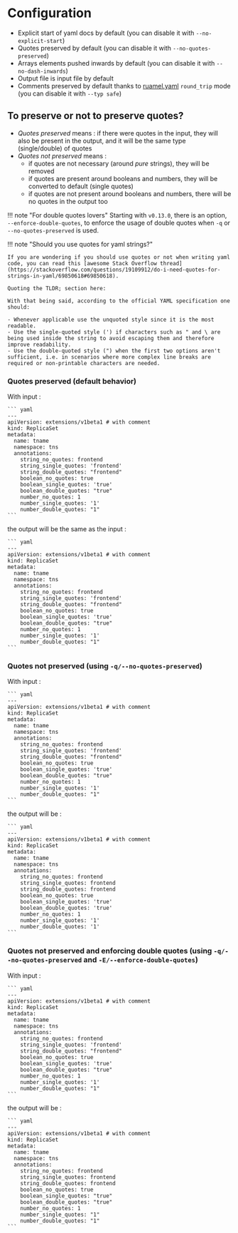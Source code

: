 # Configuration

- Explicit start of yaml docs by default (you can disable it with
  `--no-explicit-start`)
- Quotes preserved by default (you can disable it with
  `--no-quotes-preserved`)
- Arrays elements pushed inwards by default (you can disable it with
  `--no-dash-inwards`)
- Output file is input file by default
- Comments preserved by default thanks to
  [ruamel.yaml](https://pypi.python.org/pypi/ruamel.yaml) `round_trip`
  mode (you can disable it with `--typ safe`)

## To preserve or not to preserve quotes?

- *Quotes preserved* means : if there were quotes in the input, they
  will also be present in the output, and it will be the same type
  (single/double) of quotes
- *Quotes not preserved* means :
  - if quotes are not necessary (around *pure* strings), they will
    be removed
  - if quotes are present around booleans and numbers, they will be
    converted to default (single quotes)
  - if quotes are not present around booleans and numbers, there
    will be no quotes in the output too

!!! note "For double quotes lovers"
    Starting with `v0.13.0`, there is an option, `--enforce-double-quotes`, to enforce the usage of double
    quotes when `-q` or `--no-quotes-preserved` is used.

!!! note "Should you use quotes for yaml strings?"

    If you are wondering if you should use quotes or not when writing yaml code, you can read this [awesome Stack Overflow thread](https://stackoverflow.com/questions/19109912/do-i-need-quotes-for-strings-in-yaml/69850618#69850618).

    Quoting the TLDR; section here:

    With that being said, according to the official YAML specification one should:

    - Whenever applicable use the unquoted style since it is the most readable.
    - Use the single-quoted style (') if characters such as " and \ are being used inside the string to avoid escaping them and therefore improve readability.
    - Use the double-quoted style (") when the first two options aren't sufficient, i.e. in scenarios where more complex line breaks are required or non-printable characters are needed.

### Quotes preserved (default behavior)

With input :

    ``` yaml
    ---
    apiVersion: extensions/v1beta1 # with comment
    kind: ReplicaSet
    metadata:
      name: tname
      namespace: tns
      annotations:
        string_no_quotes: frontend
        string_single_quotes: 'frontend'
        string_double_quotes: "frontend"
        boolean_no_quotes: true
        boolean_single_quotes: 'true'
        boolean_double_quotes: "true"
        number_no_quotes: 1
        number_single_quotes: '1'
        number_double_quotes: "1"
    ```

the output will be the same as the input :

    ``` yaml
    ---
    apiVersion: extensions/v1beta1 # with comment
    kind: ReplicaSet
    metadata:
      name: tname
      namespace: tns
      annotations:
        string_no_quotes: frontend
        string_single_quotes: 'frontend'
        string_double_quotes: "frontend"
        boolean_no_quotes: true
        boolean_single_quotes: 'true'
        boolean_double_quotes: "true"
        number_no_quotes: 1
        number_single_quotes: '1'
        number_double_quotes: "1"
    ```

### Quotes not preserved (using `-q/--no-quotes-preserved`)

With input :

    ``` yaml
    ---
    apiVersion: extensions/v1beta1 # with comment
    kind: ReplicaSet
    metadata:
      name: tname
      namespace: tns
      annotations:
        string_no_quotes: frontend
        string_single_quotes: 'frontend'
        string_double_quotes: "frontend"
        boolean_no_quotes: true
        boolean_single_quotes: 'true'
        boolean_double_quotes: "true"
        number_no_quotes: 1
        number_single_quotes: '1'
        number_double_quotes: "1"
    ```

the output will be :

    ``` yaml
    ---
    apiVersion: extensions/v1beta1 # with comment
    kind: ReplicaSet
    metadata:
      name: tname
      namespace: tns
      annotations:
        string_no_quotes: frontend
        string_single_quotes: frontend
        string_double_quotes: frontend
        boolean_no_quotes: true
        boolean_single_quotes: 'true'
        boolean_double_quotes: 'true'
        number_no_quotes: 1
        number_single_quotes: '1'
        number_double_quotes: '1'
    ```

### Quotes not preserved and enforcing double quotes (using `-q/--no-quotes-preserved` **and** `-E/--enforce-double-quotes`)

With input :

    ``` yaml
    ---
    apiVersion: extensions/v1beta1 # with comment
    kind: ReplicaSet
    metadata:
      name: tname
      namespace: tns
      annotations:
        string_no_quotes: frontend
        string_single_quotes: 'frontend'
        string_double_quotes: "frontend"
        boolean_no_quotes: true
        boolean_single_quotes: 'true'
        boolean_double_quotes: "true"
        number_no_quotes: 1
        number_single_quotes: '1'
        number_double_quotes: "1"
    ```

the output will be :

    ``` yaml
    ---
    apiVersion: extensions/v1beta1 # with comment
    kind: ReplicaSet
    metadata:
      name: tname
      namespace: tns
      annotations:
        string_no_quotes: frontend
        string_single_quotes: frontend
        string_double_quotes: frontend
        boolean_no_quotes: true
        boolean_single_quotes: "true"
        boolean_double_quotes: "true"
        number_no_quotes: 1
        number_single_quotes: "1"
        number_double_quotes: "1"
    ```
